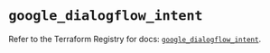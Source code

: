 # `google_dialogflow_intent`

Refer to the Terraform Registry for docs: [`google_dialogflow_intent`](https://registry.terraform.io/providers/hashicorp/google/6.34.0/docs/resources/dialogflow_intent).

